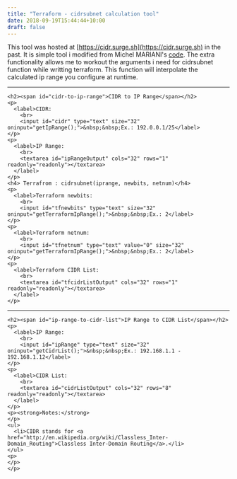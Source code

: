 ```yaml
---
title: "Terraform - cidrsubnet calculation tool"
date: 2018-09-19T15:44:44+10:00
draft: false
---
```


This tool was hosted at [https://cidr.surge.sh](https://cidr.surge.sh) in the past. It is simple tool i modified from Michel MARIANI's [code](http://www.tonton-pixel.com/). The extra functionality allows me to workout the arguments i need for cidrsubnet function while writting terraform. This function will interpolate the calculated ip range you configure at runtime.

------------------

<div id="post-9581" class="post-9581 page type-page status-publish hentry">

    <h2><span id="cidr-to-ip-range">CIDR to IP Range</span></h2>
    <p>
      <label>CIDR:
        <br>
        <input id="cidr" type="text" size="32" oninput="getIpRange();">&nbsp;&nbsp;Ex.: 192.0.0.1/25</label>
    </p>
    <p>
      <label>IP Range:
        <br>
        <textarea id="ipRangeOutput" cols="32" rows="1" readonly="readonly"></textarea>
      </label>
    </p>
    <h4> Terrafrom : cidrsubnet(iprange, newbits, netnum)</h4>
    <p>
      <label>Terraform newbits:
        <br>
        <input id="tfnewbits" type="text" size="32" oninput="getTerraformIpRange();">&nbsp;&nbsp;Ex.: 2</label>
    </p>
    <p>
      <label>Terraform netnum:
        <br>
        <input id="tfnetnum" type="text" value="0" size="32" oninput="getTerraformIpRange();">&nbsp;&nbsp;Ex.: 2</label>
    </p>
    <p>
      <label>Terraform CIDR List:
        <br>
        <textarea id="tfcidrListOutput" cols="32" rows="1" readonly="readonly"></textarea>
      </label>
    </p>

<hr>


    <h2><span id="ip-range-to-cidr-list">IP Range to CIDR List</span></h2>
    <p>
      <label>IP Range:
        <br>
        <input id="ipRange" type="text" size="32" oninput="getCidrList();">&nbsp;&nbsp;Ex.: 192.168.1.1 - 192.168.1.12</label>
    </p>
    <p>
      <label>CIDR List:
        <br>
        <textarea id="cidrListOutput" cols="32" rows="8" readonly="readonly"></textarea>
      </label>
    </p>
    <p><strong>Notes:</strong>
    </p>
    <ul>
      <li>CIDR stands for <a href="http://en.wikipedia.org/wiki/Classless_Inter-Domain_Routing">Classless Inter-Domain Routing</a>.</li>
    </ul>
    <p>
    </p>
    </p>
  </div>
  <!-- .entry-content -->
</div>



<script type="text/javascript">

function int32ToBytes (int32)
{
	return [ (int32 >>> 24) & 0xFF, (int32 >>> 16) & 0xFF, (int32 >>> 8) & 0xFF, (int32 >>> 0) & 0xFF ];
}
function bytesToInt32 (bytes)
{
	return (((((bytes[0] * 256) + bytes[1]) * 256) + bytes[2]) * 256) + bytes[3];
}
function buildMask (size)
{
	return size ? -1 << (32 - size) : 0;
}
function applyMask (ip32, mask)
{
	// Unfortunately, cannot simply use:
	// return ip32 & mask;
	// since JavaScript bitwise operations deal with 32-bit *signed* integers...
	var ipBytes = int32ToBytes (ip32);
	var maskBytes = int32ToBytes (mask);
	var maskedBytes = [ ];
	for (var index = 0; index < ipBytes.length; index++)
	{
		maskedBytes.push (ipBytes[index] & maskBytes[index]);
	}
	return bytesToInt32 (maskedBytes);
}
function ip32ToIp (ip32)
{
	var ip = false;
	if ((typeof ip32 === 'number') && isFinite (ip32))
	{
		ip = int32ToBytes (ip32 & 0xFFFFFFFF).join ('.');
	}
	return ip;
}
function ipToIp32 (ip)
{
	var ip32 = false;
	if (typeof ip === 'string')
	{
		var matches = ip.match (/^(\d+)\.(\d+)\.(\d+)\.(\d+)$/);
		if (matches)
		{
			var ipBytes = [ ];
			for (var index = 1; index < matches.length; index++)
			{
				var ipByte = parseInt (matches[index]);
				if ((ipByte >= 0) && (ipByte <= 255))
				{
					ipBytes.push (ipByte);
				}
			}
			if (ipBytes.length === 4)
			{
				ip32 = bytesToInt32 (ipBytes);
			}
		}
	}
	return ip32;
}
function cidrToIps (cidr)
{
	var ips = false;
	if (typeof cidr === 'string')
	{
		var matches = cidr.match (/^(\d+\.\d+\.\d+\.\d+)\/(\d+)$/);
		if (matches)
		{
			var ip32 = ipToIp32 (matches[1]);
			var prefixSize = parseInt (matches[2]);
			if ((typeof ip32 === 'number') && (prefixSize >= 0) && (prefixSize <= 32))
			{
				var mask = buildMask (prefixSize);
				var start = applyMask (ip32, mask);
				ips = [ ip32ToIp (start), ip32ToIp (start - mask - 1) ];
			}
		}
	}
	return ips;
}
function ipRangeToIps (ipRange)
{
	var ips = false;
	if (typeof ipRange === 'string')
	{
		var matches = ipRange.match (/^(\d+\.\d+\.\d+\.\d+)\s*[,;:\-]\s*(\d+\.\d+\.\d+\.\d+)$/);
		if (matches)
		{
			ips = [ matches[1], matches[2] ];
		}
	}
	return ips;
}
function maxBlock (ip32)
{
	var block = 32;
	while (block > 0)
	{
		if ((ip32 >>> (32 - block)) & 0x00000001)
		{
			break;
		}
		else
		{
			block--;
		}
	}
	return block;
}
function ipsToCidrs (firstIp, lastIp)
{
	var cidrs = false;
	if ((typeof firstIp === 'string') && (typeof lastIp === 'string'))
	{
		var firstIp32 = ipToIp32 (firstIp);
		var lastIp32 = ipToIp32 (lastIp);
		if (firstIp32 <= lastIp32)
		{
			cidrs = [ ];
			while (lastIp32 >= firstIp32)
			{
				var maxSize = maxBlock (firstIp32);
				var maxDiff = 32 - Math.floor (Math.log (lastIp32 - firstIp32 + 1) / Math.log (2));
				var size = Math.max (maxSize, maxDiff);
				cidrs.push (ip32ToIp (firstIp32) + "/" + size);
				firstIp32 += Math.pow (2, (32 - size));
			}
		}
	}
	return cidrs;
}
function ipRangeToCidrs (ipRange)
{
	var cidrs = false;
	var ips = ipRangeToIps (ipRange);
	if (ips)
	{
		cidrs = ipsToCidrs (ips[0], ips[1]);
	}
	return cidrs;
}

</script>

<script type="text/javascript">
function $(i) {
    return document.getElementById(i);
}
    // San dodgy code to calculate terraform ip ranges
function getTerraformIpRange() {
    if ($("ipRangeOutput").value == "") {return}
          // if we had valid original cidr, move on

    originalcidr=$('cidr').value.trim();
    startip = cidrToIps(originalcidr)[0]
    endip = cidrToIps(originalcidr)[1]
    orgmask = parseInt(originalcidr.split('/')[1])

    newbits = parseInt($('tfnewbits').value.trim())
    netnum = parseInt($('tfnetnum').value.trim())
    newmask = orgmask+newbits
    if (newmask > 32 || $('tfnetnum').value == "") {return}
    mask = Math.abs(buildMask(newmask))
    startip32 = ipToIp32(startip)
    ips = [ ip32ToIp (startip32 + mask*netnum), ip32ToIp (startip32 + mask*(netnum+1) - 1) ];
            console.log(ipToIp32(endip))
            console.log(startip32 + mask*(netnum+1) - 1)
            if (ipToIp32(endip) < (startip32 + mask*(netnum+1) - 1)){
                $('tfcidrListOutput').value = "You went over specified ip range."; 
                return;
            }
    $('tfcidrListOutput').value = ips ? ips.join(' - ') : "";

}

function getIpRange() {
    var ips = cidrToIps($('cidr').value.trim());
    $('ipRangeOutput').value = ips ? ips.join(' - ') : "";
}

function getCidrList() {
    var cidrs = ipRangeToCidrs($('ipRange').value.trim());
    $('cidrListOutput').value = cidrs ? cidrs.join('\n') : "";
}
</script>